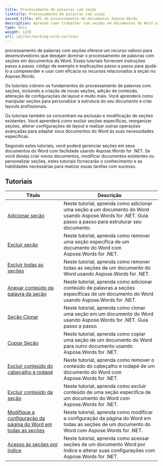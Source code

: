 ```yaml
---
title: Processamento de palavras com seção
linktitle: Processamento de palavras com seção
second_title: API de processamento de documentos Aspose.Words
description: Aprenda como trabalhar com seções em documentos do Word usando Aspose.Words for .NET. Tutoriais passo a passo com código de exemplo para criar, editar e formatar seções com eficiência.
type: docs
weight: 1220
url: /pt/net/working-with-section/
---
```

processamento de palavras com seções oferece um recurso valioso para desenvolvedores que desejam dominar o processamento de palavras com seções em documentos do Word. Esses tutoriais fornecem instruções passo a passo, código de exemplo e explicações passo a passo para ajudá-lo a compreender e usar com eficácia os recursos relacionados à seção no Aspose.Words.

Os tutoriais cobrem os fundamentos do processamento de palavras com seções, incluindo a criação de novas seções, adição de conteúdo, alteração de configurações de layout e muito mais. Você aprenderá como manipular seções para personalizar a estrutura do seu documento e criar layouts profissionais.

Os tutoriais também se concentram na exclusão e modificação de seções existentes. Você aprenderá como excluir seções específicas, reorganizar seções, alterar configurações de layout e realizar outras operações avançadas para adaptar seus documentos do Word às suas necessidades específicas.

Seguindo estes tutoriais, você poderá gerenciar seções em seus documentos do Word com facilidade usando Aspose.Words for .NET. Se você deseja criar novos documentos, modificar documentos existentes ou personalizar seções, estes tutoriais fornecerão o conhecimento e as habilidades necessárias para realizar essas tarefas com sucesso.

 ## Tutoriais
| Título | Descrição |
| --- | --- |
| [Adicionar seção](./add-section/) | Neste tutorial, aprenda como adicionar uma seção a um documento do Word usando Aspose.Words for .NET. Guia passo a passo para estruturar seu documento. |
| [Excluir seção](./delete-section/) | Neste tutorial, aprenda como remover uma seção específica de um documento do Word com Aspose.Words for .NET. |
| [Excluir todas as seções](./delete-all-sections/) | Neste tutorial, aprenda como remover todas as seções de um documento do Word usando Aspose.Words for .NET. |
| [Anexar conteúdo da palavra da seção](./append-section-content/) | Neste tutorial, aprenda como adicionar conteúdo de palavras a seções específicas de um documento do Word usando Aspose.Words for .NET.  |
| [Seção Clonar](./clone-section/) | Neste tutorial, aprenda como clonar uma seção em um documento do Word usando Aspose.Words for .NET. Guia passo a passo. |
| [Copiar Seção](./copy-section/) | Neste tutorial, aprenda como copiar uma seção de um documento do Word para outro documento usando Aspose.Words for .NET. |
| [Excluir conteúdo do cabeçalho e rodapé](./delete-header-footer-content/) | Neste tutorial, aprenda como remover o conteúdo do cabeçalho e rodapé de um documento do Word com Aspose.Words for .NET.  |
| [Excluir conteúdo da seção](./delete-section-content/) | Neste tutorial, aprenda como excluir conteúdo de uma seção específica de um documento do Word com Aspose.Words for .NET. |
| [Modifique a configuração da página do Word em todas as seções](./modify-page-setup-in-all-sections/) | Neste tutorial, aprenda como modificar a configuração da página do Word em todas as seções de um documento do Word com Aspose.Words for .NET. |
| [Acesso às seções por índice](./sections-access-by-index/) | Neste tutorial, aprenda como acessar seções de um documento Word por índice e alterar suas configurações com Aspose.Words for .NET. |
